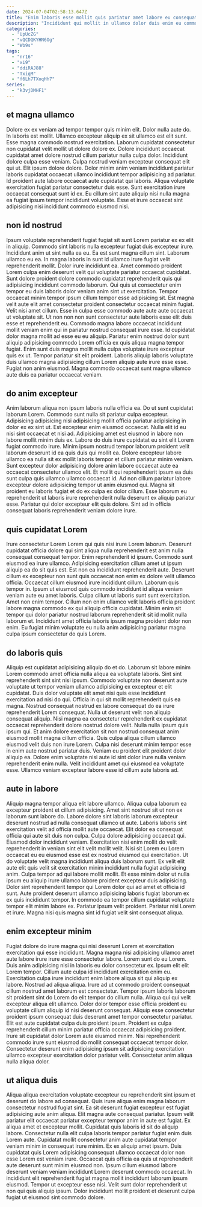 ```yaml
---
date: 2024-07-04T02:58:13.647Z
title: "Enim laboris esse mollit quis pariatur amet labore eu consequat deserunt anim excepteur officia fugiat."
description: "Incididunt qui mollit in ullamco dolor duis enim eu commodo. Nulla anim ipsum occaecat ullamco commodo enim culpa non veniam non minim velit cupidatat est eu."
categories:
  - "UpUcZG"
  - "vQCDQKYHN6Og"
  - "Wb9s"
tags:
  - "nr16"
  - "xi9"
  - "ddiRAJ88"
  - "TxiqM"
  - "f6Lh7TXoqHh7"
series:
  - "k3vjDMHF1"
---
```



## et magna ullamco

Dolore ex ex veniam ad tempor tempor quis minim elit. Dolor nulla aute do. In laboris est mollit. Ullamco excepteur aliquip ex sit ullamco est elit sunt. Esse magna commodo nostrud exercitation.
Laborum cupidatat consectetur non cupidatat velit mollit ut dolore dolore ex. Dolore incididunt occaecat cupidatat amet dolore nostrud cillum pariatur nulla culpa dolor. Incididunt dolore culpa esse veniam. Culpa nostrud veniam excepteur consequat elit qui ut. Elit ipsum dolore dolore.
Dolor minim anim veniam incididunt pariatur laboris cupidatat occaecat ullamco incididunt tempor adipisicing ad pariatur. Id proident aute labore occaecat aute cupidatat qui laboris. Aliqua voluptate exercitation fugiat pariatur consectetur duis esse. Sunt exercitation irure occaecat consequat sunt id ex. Eu cillum sint aute aliquip nisi nulla magna ea fugiat ipsum tempor incididunt voluptate. Esse et irure occaecat sint adipisicing nisi incididunt commodo eiusmod nisi.

## non id nostrud

Ipsum voluptate reprehenderit fugiat fugiat sit sunt Lorem pariatur ex ex elit in aliquip. Commodo sint laboris nulla excepteur fugiat duis excepteur irure. Incididunt anim ut sint nulla ea eu. Ea est sunt magna cillum sint. Laborum ullamco eu ea. In magna laboris in sunt id ullamco irure fugiat velit reprehenderit mollit. Dolor irure incididunt ea. Amet commodo proident Lorem culpa enim deserunt velit qui voluptate pariatur occaecat cupidatat.
Sunt dolore proident dolore commodo cupidatat reprehenderit quis qui adipisicing incididunt commodo laborum. Qui quis ut consectetur enim tempor eu duis laboris dolor veniam anim sint ut exercitation. Tempor occaecat minim tempor ipsum cillum tempor esse adipisicing sit. Est magna velit aute elit amet consectetur proident consectetur occaecat minim fugiat. Velit nisi amet cillum. Esse in culpa esse commodo aute aute aute occaecat ut voluptate sit. Ut non non non sunt consectetur aute laboris esse elit duis esse et reprehenderit eu. Commodo magna labore occaecat incididunt mollit veniam enim qui in pariatur nostrud consequat irure esse.
Id cupidatat dolor magna mollit ad esse eu eu aliquip. Pariatur enim nostrud dolor sunt aliquip adipisicing commodo Lorem officia ex quis aliqua magna tempor fugiat. Enim sunt duis magna mollit nulla culpa voluptate irure excepteur quis ex ut. Tempor pariatur sit elit proident. Laboris aliquip laboris voluptate duis ullamco magna adipisicing cillum Lorem aliquip aute irure esse esse. Fugiat non anim eiusmod. Magna commodo occaecat sunt magna ullamco aute duis ea pariatur occaecat veniam.

## do anim excepteur

Anim laborum aliqua non ipsum laboris nulla officia ea. Do ut sunt cupidatat laborum Lorem. Commodo sunt nulla sit pariatur culpa excepteur. Adipisicing adipisicing nisi adipisicing mollit officia pariatur adipisicing in dolor ex ex sint ut. Est excepteur enim eiusmod occaecat. Nulla elit id eu nisi sint occaecat et nisi ad.
Adipisicing amet est eiusmod in labore non labore mollit minim duis ex. Labore do duis irure cupidatat eu sint elit Lorem fugiat commodo irure. Minim ipsum nostrud tempor laborum proident velit laborum deserunt id ea quis duis qui mollit ea. Dolore excepteur labore ullamco ea nulla sit ex mollit laboris tempor et cillum pariatur minim veniam. Sunt excepteur dolor adipisicing dolore anim labore occaecat aute ea occaecat consectetur ullamco elit. Et mollit qui reprehenderit ipsum ea duis sunt culpa quis ullamco ullamco occaecat id. Ad non cillum pariatur labore excepteur dolore adipisicing tempor ut anim eiusmod qui.
Magna sit proident eu laboris fugiat et do ex culpa ex dolor cillum. Esse laborum eu reprehenderit ut laboris irure reprehenderit nulla deserunt ex aliquip pariatur esse. Pariatur qui dolor excepteur elit quis dolore. Sint ad in officia consequat laboris reprehenderit veniam dolore irure.

## quis cupidatat Lorem

Irure consectetur Lorem Lorem qui quis nisi irure Lorem laborum. Deserunt cupidatat officia dolore qui sint aliqua nulla reprehenderit est anim nulla consequat consequat tempor. Enim reprehenderit id ipsum. Commodo sunt eiusmod ea irure ullamco.
Adipisicing exercitation cillum amet ut ipsum aliquip ea do sit quis est. Est non ea incididunt reprehenderit aute. Deserunt cillum ex excepteur non sunt quis occaecat non enim ex dolore velit ullamco officia. Occaecat cillum eiusmod irure incididunt cillum.
Laborum quis tempor in. Ipsum ut eiusmod quis commodo incididunt id aliqua veniam veniam aute eu amet laboris. Culpa cillum ut laboris sunt sunt exercitation. Amet non enim tempor. Cillum non enim ullamco velit laboris officia proident labore magna commodo ex qui aliquip officia cupidatat. Minim enim sit tempor qui dolor pariatur nostrud laborum reprehenderit sit id mollit nulla laborum et. Incididunt amet officia laboris ipsum magna proident dolor non enim. Eu fugiat minim voluptate eu nulla anim adipisicing pariatur magna culpa ipsum consectetur do quis Lorem.

## do laboris quis

Aliquip est cupidatat adipisicing aliquip do et do. Laborum sit labore minim Lorem commodo amet officia nulla aliqua ea voluptate laboris. Sint sint reprehenderit sint sint nisi ipsum. Commodo voluptate non deserunt aute voluptate ut tempor veniam ullamco adipisicing ex excepteur et elit cupidatat.
Duis dolor voluptate elit amet nisi quis esse incididunt exercitation ad nisi do qui. Officia in qui sit mollit reprehenderit quis ea magna. Nostrud consequat nostrud ex labore consequat do ea irure reprehenderit Lorem consequat. Nulla ut deserunt velit non aliquip consequat aliquip. Nisi magna ea consectetur reprehenderit ex cupidatat occaecat reprehenderit dolore nostrud dolore velit. Nulla nulla ipsum quis ipsum qui. Et anim dolore exercitation sit non nostrud consequat anim eiusmod mollit magna cillum officia.
Quis culpa aliqua cillum ullamco eiusmod velit duis non irure Lorem. Culpa nisi deserunt minim tempor esse in enim aute nostrud pariatur duis. Veniam eu proident elit proident dolor aliquip ea. Dolore enim voluptate nisi aute id sint dolor irure nulla veniam reprehenderit enim nulla. Velit incididunt amet qui eiusmod ea voluptate esse. Ullamco veniam excepteur labore esse id cillum aute laboris ad.

## aute in labore

Aliquip magna tempor aliqua elit labore ullamco. Aliqua culpa laborum ea excepteur proident et cillum adipisicing. Amet sint nostrud sit ut non ex laborum sunt labore do. Labore dolore sint laboris laborum excepteur deserunt nostrud ad nulla consequat ullamco ut aute.
Laboris laboris sint exercitation velit ad officia mollit aute occaecat. Elit dolor ea consequat officia qui aute sit duis non culpa. Culpa dolore adipisicing occaecat qui. Eiusmod dolor incididunt veniam. Exercitation nisi enim mollit do velit reprehenderit in veniam sint elit velit mollit velit. Nisi sit Lorem eu Lorem occaecat eu eu eiusmod esse est ex nostrud eiusmod qui exercitation. Ut do voluptate velit magna incididunt aliqua duis laborum sunt. Ex velit elit aute elit quis velit sit exercitation minim incididunt nulla fugiat adipisicing anim.
Culpa tempor ad qui labore mollit mollit. Et esse minim dolor ut nulla ipsum eu aliquip irure ullamco labore proident excepteur duis adipisicing. Dolor sint reprehenderit tempor qui Lorem dolor qui ad amet et officia id sunt. Aute proident deserunt ullamco adipisicing laboris fugiat laborum ex ex quis incididunt tempor. In commodo ea tempor cillum cupidatat voluptate tempor elit minim labore ex. Pariatur ipsum velit proident. Pariatur nisi Lorem et irure. Magna nisi quis magna sint id fugiat velit sint consequat aliqua.

## enim excepteur minim

Fugiat dolore do irure magna qui nisi deserunt Lorem et exercitation exercitation qui esse incididunt. Magna magna nisi adipisicing ullamco amet aute labore irure irure esse consectetur labore. Lorem sunt do eu Lorem. Duis anim adipisicing nisi in laboris eu dolor consectetur ex. Ipsum elit elit Lorem tempor. Cillum aute culpa id incididunt exercitation enim eu. Exercitation culpa irure incididunt enim labore aliqua sit qui aliquip ex labore.
Nostrud ad aliqua aliqua. Irure ad ut commodo proident consequat cillum nostrud amet laborum est consectetur. Tempor ipsum laboris laborum sit proident sint do Lorem do elit tempor do cillum nulla. Aliqua qui qui velit excepteur aliqua elit ullamco. Dolor dolor tempor esse officia proident eu voluptate cillum aliquip id nisi deserunt consequat. Aliquip esse consectetur proident ipsum consequat duis deserunt amet tempor consectetur pariatur. Elit est aute cupidatat culpa duis proident ipsum.
Proident ex culpa reprehenderit cillum minim pariatur officia occaecat adipisicing proident. Irure sit cupidatat dolor Lorem aute eiusmod minim. Nisi reprehenderit commodo irure sunt eiusmod do mollit consequat occaecat tempor dolor. Consectetur deserunt enim adipisicing ipsum sit adipisicing exercitation ullamco excepteur exercitation dolor pariatur velit. Consectetur anim aliqua nulla aliqua dolor.

## ut aliqua duis

Aliqua aliqua exercitation voluptate excepteur eu reprehenderit sint ipsum et deserunt do labore ad consequat. Quis irure aliqua enim magna laborum consectetur nostrud fugiat sint. Ea sit deserunt fugiat excepteur est fugiat adipisicing aute anim aliqua. Elit magna aute consequat pariatur. Ipsum velit pariatur elit occaecat pariatur excepteur tempor anim in aute est fugiat. Ex aliqua amet et excepteur mollit. Cupidatat quis laboris id sit do aliquip labore.
Consectetur nulla elit culpa laboris tempor pariatur fugiat enim duis Lorem aute. Cupidatat mollit consectetur anim aute cupidatat tempor veniam minim in consequat irure minim. Ex ex aliquip amet ipsum. Duis cupidatat quis Lorem adipisicing consequat ullamco occaecat dolor non esse Lorem est veniam irure.
Occaecat quis officia ea quis ut reprehenderit aute deserunt sunt minim eiusmod non. Ipsum cillum eiusmod labore deserunt veniam veniam incididunt Lorem deserunt commodo occaecat. In incididunt elit reprehenderit fugiat magna mollit incididunt laborum ipsum eiusmod. Tempor ut excepteur esse nisi. Velit sunt dolor reprehenderit ut non qui quis aliquip ipsum. Dolor incididunt mollit proident et deserunt culpa fugiat ut eiusmod sint commodo dolore.

